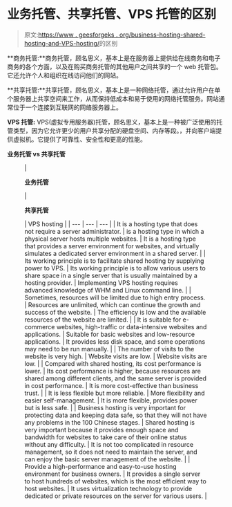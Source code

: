# 业务托管、共享托管、VPS 托管的区别

> 原文:[https://www . geesforgeks . org/business-hosting-shared-hosting-and-VPS-hosting/](https://www.geeksforgeeks.org/difference-between-business-hosting-shared-hosting-and-vps-hosting/)的区别

**商务托管:**商务托管，顾名思义，基本上是在服务器上提供给在线商务和电子商务的各个方面，以及在购买商务托管的其他用户之间共享的一个 web 托管包。它还允许个人和组织在线访问他们的网站。

**共享托管:**共享托管，顾名思义，基本上是一种网络托管，通过允许用户在单个服务器上共享空间来工作，从而保持低成本和易于使用的网络托管服务。网站通常位于一个连接到互联网的网络服务器上。

**VPS 托管:** VPS(虚拟专用服务器)托管，顾名思义，基本上是一种被广泛使用的托管类型，因为它允许更少的用户共享分配的硬盘空间、内存等段。，并向客户端提供虚拟机。它提供了可靠性、安全性和更高的性能。

**业务托管 vs 共享托管**

<figure class="table">

| 

**业务托管**

 | 

**共享托管**

 | VPS hosting |
| --- | --- | --- |
| It is a hosting type that does not require a server administrator. | is a hosting type in which a physical server hosts multiple websites. | It is a hosting type that provides a server environment for websites, and virtually simulates a dedicated server environment in a shared server. |
| Its working principle is to facilitate shared hosting by supplying power to VPS. | Its working principle is to allow various users to share space in a single server that is usually maintained by a hosting provider. | Implementing VPS hosting requires advanced knowledge of WHM and Linux command line. |
| Sometimes, resources will be limited due to high entry process. | Resources are unlimited, which can continue the growth and success of the website. | The efficiency is low and the available resources of the website are limited. |
| It is suitable for e-commerce websites, high-traffic or data-intensive websites and applications. | Suitable for basic websites and low-resource applications. | It provides less disk space, and some operations may need to be run manually. |
| The number of visits to the website is very high. | Website visits are low. | Website visits are low. |
| Compared with shared hosting, its cost performance is lower. | Its cost performance is higher, because resources are shared among different clients, and the same server is provided in cost performance. | It is more cost-effective than business trust. |
| It is less flexible but more reliable. | More flexibility and easier self-management. | It is more flexible, provides power but is less safe. |
| Business hosting is very important for protecting data and keeping data safe, so that they will not have any problems in the 100 Chinese stages. | Shared hosting is very important because it provides enough space and bandwidth for websites to take care of their online status without any difficulty. | It is not too complicated in resource management, so it does not need to maintain the server, and can enjoy the basic server management of the website. |
| Provide a high-performance and easy-to-use hosting environment for business owners. | It provides a single server to host hundreds of websites, which is the most efficient way to host websites. | It uses virtualization technology to provide dedicated or private resources on the server for various users. |

</figure>